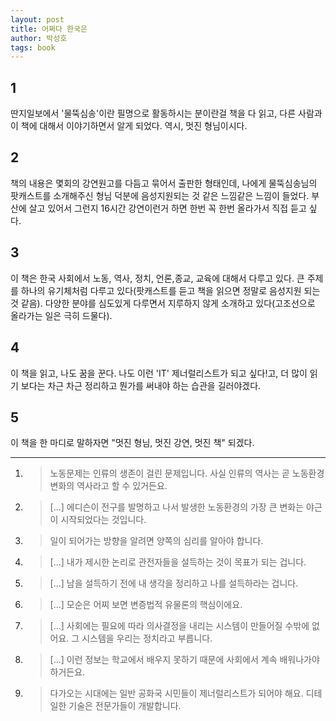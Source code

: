 ```yaml
---
layout: post
title: 어쩌다 한국은
author: 박성호
tags: book
---
```


## 1 
딴지일보에서 '물뚝심송'이란 필명으로 활동하시는 분이란걸 책을 다 읽고, 다른 사람과 이 책에 대해서 이야기하면서 알게 되었다. 역시, 멋진 형님이시다.

## 2
책의 내용은 몇회의 강연원고를 다듬고 묶어서 출판한 형태인데, 나에게 물뚝심송님의 팟캐스트를 소개해주신 형님 덕분에 음성지원되는 것 같은 느낌같은 느낌이 들었다. 부산에 살고 있어서 그런지 16시간 강연이런거 하면 한번 꼭 한번 올라가서 직접 듣고 싶다. 

## 3
이 책은 한국 사회에서 노동, 역사, 정치, 언론,종교, 교육에 대해서 다루고 있다. 큰 주제를 하나의 유기체처럼 다루고 있다(팟캐스트를 듣고 책을 읽으면 정말로 음성지원 되는 것 같음). 다양한 분야를 심도있게 다루면서 지루하지 않게 소개하고 있다(고조선으로 올라가는 일은 극히 드물다).

## 4
이 책을 읽고, 나도 꿈을 꾼다. 나도 이런 'IT' 제너럴리스트가 되고 싶다!고, 더 많이 읽기 보다는 차근 차근 정리하고 뭔가를 써내야 하는 습관을 길러야겠다.

## 5
이 책을 한 마디로 말하자면 "멋진 형님, 멋진 강연, 멋진 책" 되겠다.



----

1. > 노동문제는 인류의 생존이 걸린 문제입니다. 사실 인류의 역사는 곧 노동환경 변화의 역사라고 할 수 있거든요.

2. > [...] 에디슨이 전구를 발명하고 나서 발생한 노동환경의 가장 큰 변화는 야근이 시작되었다는 것입니다.

3. > 일이 되어가는 방향을 알려면 양쪽의 심리를 알아야 합니다.

4. > [...] 내가 제시한 논리로 관전자들을 설득하는 것이 목표가 되는 겁니다.

5. > [...] 남을 설득하기 전에 내 생각을 정리하고 나를 설득하라는 겁니다.

6. > [...] 모순은 어찌 보면 변증법적 유물론의 핵심이에요.

6. > [...] 사회에는 필요에 따라 의사결정을 내리는 시스템이 만들어질 수밖에 없어요. 그 시스템을 우리는 정치라고 부릅니다.

7. > [...] 이런 정보는 학교에서 배우지 못하기 때문에 사회에서 계속 배워나가야 하거든요.

8. > 다가오는 시대에는 일반 공화국 시민들이 제너럴리스트가 되어야 해요. 디테일한 기술은 전문가들이 개발합니다.

